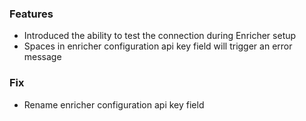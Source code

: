 ### Features
- Introduced the ability to test the connection during Enricher setup
- Spaces in enricher configuration api key field will trigger an error message

### Fix
- Rename enricher configuration api key field